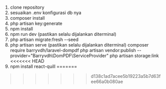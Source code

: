 1. clone repository
2. sesuaikan .env konfigurasi db nya
3. composer install
4. php artisan key:generate
5. npm install 
6. npm run dev (pastikan selalu dijalankan diterminal)
7. php artisan migrate:fresh --seed
8. php artisan serve (pastikan selalu dijalankan diterminal)
composer require barryvdh/laravel-dompdf
php artisan vendor:publish --provider="Barryvdh\DomPDF\ServiceProvider"
php artisan storage:link
<<<<<<< HEAD
9.  npm install react-quill
=======
>>>>>>> d138c1ad7acee5b19223a5b7d63fee66a0b080ae
